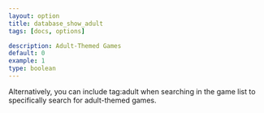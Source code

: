 ```yaml
---
layout: option
title: database_show_adult
tags: [docs, options]

description: Adult-Themed Games
default: 0
example: 1
type: boolean
---
```


Alternatively, you can include tag:adult when searching in the game list
to specifically search for adult-themed games.
